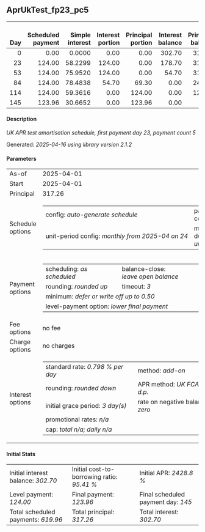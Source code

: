 <h2>AprUkTest_fp23_pc5</h2>
<table>
    <thead style="vertical-align: bottom;">
        <th style="text-align: right;">Day</th>
        <th style="text-align: right;">Scheduled payment</th>
        <th style="text-align: right;">Simple interest</th>
        <th style="text-align: right;">Interest portion</th>
        <th style="text-align: right;">Principal portion</th>
        <th style="text-align: right;">Interest balance</th>
        <th style="text-align: right;">Principal balance</th>
        <th style="text-align: right;">Total simple interest</th>
        <th style="text-align: right;">Total interest</th>
        <th style="text-align: right;">Total principal</th>
    </thead>
    <tr style="text-align: right;">
        <td class="ci00">0</td>
        <td class="ci01" style="white-space: nowrap;">0.00</td>
        <td class="ci02">0.0000</td>
        <td class="ci03">0.00</td>
        <td class="ci04">0.00</td>
        <td class="ci05">302.70</td>
        <td class="ci06">317.26</td>
        <td class="ci07">0.0000</td>
        <td class="ci08">0.00</td>
        <td class="ci09">0.00</td>
    </tr>
    <tr style="text-align: right;">
        <td class="ci00">23</td>
        <td class="ci01" style="white-space: nowrap;">124.00</td>
        <td class="ci02">58.2299</td>
        <td class="ci03">124.00</td>
        <td class="ci04">0.00</td>
        <td class="ci05">178.70</td>
        <td class="ci06">317.26</td>
        <td class="ci07">58.2299</td>
        <td class="ci08">124.00</td>
        <td class="ci09">0.00</td>
    </tr>
    <tr style="text-align: right;">
        <td class="ci00">53</td>
        <td class="ci01" style="white-space: nowrap;">124.00</td>
        <td class="ci02">75.9520</td>
        <td class="ci03">124.00</td>
        <td class="ci04">0.00</td>
        <td class="ci05">54.70</td>
        <td class="ci06">317.26</td>
        <td class="ci07">134.1819</td>
        <td class="ci08">248.00</td>
        <td class="ci09">0.00</td>
    </tr>
    <tr style="text-align: right;">
        <td class="ci00">84</td>
        <td class="ci01" style="white-space: nowrap;">124.00</td>
        <td class="ci02">78.4838</td>
        <td class="ci03">54.70</td>
        <td class="ci04">69.30</td>
        <td class="ci05">0.00</td>
        <td class="ci06">247.96</td>
        <td class="ci07">212.6657</td>
        <td class="ci08">302.70</td>
        <td class="ci09">69.30</td>
    </tr>
    <tr style="text-align: right;">
        <td class="ci00">114</td>
        <td class="ci01" style="white-space: nowrap;">124.00</td>
        <td class="ci02">59.3616</td>
        <td class="ci03">0.00</td>
        <td class="ci04">124.00</td>
        <td class="ci05">0.00</td>
        <td class="ci06">123.96</td>
        <td class="ci07">272.0273</td>
        <td class="ci08">302.70</td>
        <td class="ci09">193.30</td>
    </tr>
    <tr style="text-align: right;">
        <td class="ci00">145</td>
        <td class="ci01" style="white-space: nowrap;">123.96</td>
        <td class="ci02">30.6652</td>
        <td class="ci03">0.00</td>
        <td class="ci04">123.96</td>
        <td class="ci05">0.00</td>
        <td class="ci06">0.00</td>
        <td class="ci07">302.6926</td>
        <td class="ci08">302.70</td>
        <td class="ci09">317.26</td>
    </tr>
</table>
<h4>Description</h4>
<p><i>UK APR test amortisation schedule, first payment day 23, payment count 5</i></p>
<p>Generated: <i>2025-04-16 using library version 2.1.2</i></p>
<h4>Parameters</h4>
<table>
    <tr>
        <td>As-of</td>
        <td>2025-04-01</td>
    </tr>
    <tr>
        <td>Start</td>
        <td>2025-04-01</td>
    </tr>
    <tr>
        <td>Principal</td>
        <td>317.26</td>
    </tr>
    <tr>
        <td>Schedule options</td>
        <td>
            <table>
                <tr>
                    <td>config: <i>auto-generate schedule</i></td>
                    <td>payment count: <i>5</i></td>
                </tr>
                <tr>
                    <td style="white-space: nowrap;">unit-period config: <i>monthly from 2025-04 on 24</i></td>
                    <td>max duration: <i>unlimited</i></td>
                </tr>
            </table>
        </td>
    </tr>
    <tr>
        <td>Payment options</td>
        <td>
            <table>
                <tr>
                    <td>scheduling: <i>as scheduled</i></td>
                    <td>balance-close: <i>leave&nbsp;open&nbsp;balance</i></td>
                </tr>
                <tr>
                    <td>rounding: <i>rounded up</i></td>
                    <td>timeout: <i>3</i></td>
                </tr>
                <tr>
                    <td colspan='2'>minimum: <i>defer&nbsp;or&nbsp;write&nbsp;off&nbsp;up&nbsp;to&nbsp;0.50</i></td>
                </tr>
                <tr>
                    <td colspan='2'>level-payment option: <i>lower&nbsp;final&nbsp;payment</i></td>
                </tr>
            </table>
        </td>
    </tr>
    <tr>
        <td>Fee options</td>
        <td>no fee
        </td>
    </tr>
    <tr>
        <td>Charge options</td>
        <td>no charges
        </td>
    </tr>
    <tr>
        <td>Interest options</td>
        <td>
            <table>
                <tr>
                    <td>standard rate: <i>0.798 % per day</i></td>
                    <td>method: <i>add-on</i></td>
                </tr>
                <tr>
                    <td>rounding: <i>rounded down</i></td>
                    <td>APR method: <i>UK FCA to 1 d.p.</i></td>
                </tr>
                <tr>
                    <td>initial grace period: <i>3 day(s)</i></td>
                    <td>rate on negative balance: <i>zero</i></td>
                </tr>
                <tr>
                    <td colspan="2">promotional rates: <i><i>n/a</i></i></td>
                </tr>
                <tr>
                    <td colspan="2">cap: <i>total <i>n/a</i>; daily <i>n/a</i></td>
                </tr>
            </table>
        </td>
    </tr>
</table>
<h4>Initial Stats</h4>
<table>
    <tr>
        <td>Initial interest balance: <i>302.70</i></td>
        <td>Initial cost-to-borrowing ratio: <i>95.41 %</i></td>
        <td>Initial APR: <i>2428.8 %</i></td>
    </tr>
    <tr>
        <td>Level payment: <i>124.00</i></td>
        <td>Final payment: <i>123.96</i></td>
        <td>Final scheduled payment day: <i>145</i></td>
    </tr>
    <tr>
        <td>Total scheduled payments: <i>619.96</i></td>
        <td>Total principal: <i>317.26</i></td>
        <td>Total interest: <i>302.70</i></td>
    </tr>
</table>
